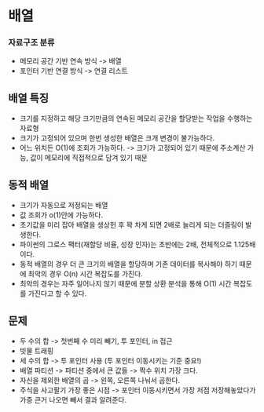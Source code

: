 # 배열

### 자료구조 분류
* 메모리 공간 기반 연속 방식 -> 배열
* 포인터 기반 연결 방식 -> 연결 리스트

## 배열 특징
* 크기를 지정하고 해당 크기만큼의 연속된 메모리 공간을 할당받는 작업을 수행하는 자료형
* 크기가 고정되어 있으며 한번 생성한 배열은 크개 변경이 불가능하다.
* 어느 위치든 O(1)에 조회가 가능하다. -> 크기가 고정되어 있기 때문에 주소계산 가능, 값이 메모리에 직접적으로 담겨 있기 때문

## 동적 배열

* 크기가 자동으로 저정되는 배열
* 값 조회가 o(1)안에 가능하다.
* 초기값을 미리 잡아 배열을 생상헌 후 꽉 차게 되면 2배로 늘리게 되는 더즐링이 발생한다. 
* 파이썬의 그로스 팩터(재할당 비율, 성장 인자)는 초반에는 2배, 전체적으로 1.125배이다. 
* 동적 배열의 경우 더 큰 크기의 배열을 할당하며 기존 데이터를 복사해야 하기 때문에 최악의 경우 O(n) 시간 복잡도를 가진다.
* 최악의 경우는 자주 일어나지 않기 때문에 분할 상환 분석을 통해 O(1) 시간 복잡도를 가진다고 할 수 있다. 

## 문제

* 두 수의 합 -> 첫번째 수 미리 빼기, 투 포인터, in 접근
* 빗물 트래핑
* 세 수의 합 -> 투 포인터 사용 (투 포인터 이동시키는 기준 중요!)
* 배열 파티션 -> 파티션 중에서 큰 값들 -> 짝수 위치 가장 크다.
* 자신을 제외한 배열의 곱 -> 왼쪽, 오른쪽 나눠서 곱한다.
* 주식을 사고팔기 가장 좋은 시점 -> 포인터 이동시키면서 가장 저점 저장해놓았다가 가증 큰거 나오면 빼서 결과 알려준다.




